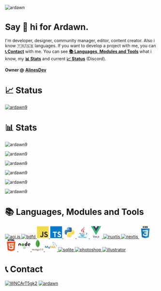 ![ardawn](https://i.imgur.com/ngawdC9.jpg)

# Say 👋 hi for Ardawn. 
I'm developer, designer, community manager, editor, content creator. Also i know 🇹🇷/🇬🇧 languages. If you want to develop a project with me, you can **[📞 Contact](https://github.com/ardawn9#-contact)** with me. You can see **[📚 Languages, Modules and Tools](https://github.com/ardawn9#-languages-modules-and-tools)** what i know, my **[📊 Stats](https://github.com/ardawn9#-stats)** and current **[📈 Status](https://github.com/ardawn9#-status)** (Discord).

**Owner @** **[AlinesDev](https://github.com/AlinesDev)**

# 📈 Status

[![ardawn9](https://lanyard.cnrad.dev/api/825788663060627486)](https://discord.com/users/825788663060627486)

# 📊 Stats

![ardawn9](https://github-profile-summary-cards.vercel.app/api/cards/profile-details?username=ardawn9&theme=tokyonight)

![ardawn9](https://github-readme-stats.vercel.app/api?username=ardawn9&theme=tokyonight&show_icons=true&locale=en)

![ardawn9](http://github-readme-streak-stats.herokuapp.com?user=ardawn9&theme=tokyonight&date_format=j%20M%5B%20Y%5D)

![ardawn9](https://github-readme-stats.vercel.app/api/top-langs/?username=ardawn9&theme=tokyonight&langs_count=8&layout=compact)

![ardawn9](http://github-profile-summary-cards.vercel.app/api/cards/productive-time?username=ardawn9&theme=tokyonight&utcOffset=8)

![ardawn9](https://github-profile-trophy.vercel.app/?username=ardawn9&theme=tokyonight)

# 📚 Languages, Modules and Tools
<p align="left"> <a href="https://aoi.js.org/" target="_blank" rel="noreferrer"> <img src="https://avatars.githubusercontent.com/u/83202021?s=200&v=4" alt="aoi.js" width="40" height="40"/> </a> <a href="https://botdesignerdiscord.com/" target="_blank" rel="noreferrer"> <img src="https://cdn.discordapp.com/emojis/766607515445231637.png?size=96&quality=lossless" alt="bdfd" width="40" height="40"/> </a> <a href="https://developer.mozilla.org/en-US/docs/Web/JavaScript" target="_blank" rel="noreferrer"> <img src="https://raw.githubusercontent.com/devicons/devicon/master/icons/javascript/javascript-original.svg" alt="javascript" width="40" height="40"/> </a> <a href="https://www.typescriptlang.org/" target="_blank" rel="noreferrer"> <img src="https://raw.githubusercontent.com/devicons/devicon/master/icons/typescript/typescript-original.svg" alt="typescript" width="40" height="40"/> <a href="https://www.python.org" target="_blank" rel="noreferrer"> <img src="https://raw.githubusercontent.com/devicons/devicon/master/icons/python/python-original.svg" alt="python" width="40" height="40"/> </a> <a href="https://www.java.com" target="_blank" rel="noreferrer"> <img src="https://raw.githubusercontent.com/devicons/devicon/master/icons/java/java-original.svg" alt="java" width="40" height="40"/> </a> </a> <a href="https://vuejs.org/" target="_blank" rel="noreferrer"> <img src="https://raw.githubusercontent.com/devicons/devicon/master/icons/vuejs/vuejs-original-wordmark.svg" alt="vuejs" width="40" height="40"/> </a> <a href="https://nuxtjs.org/" target="_blank" rel="noreferrer"> <img src="https://www.vectorlogo.zone/logos/nuxtjs/nuxtjs-icon.svg" alt="nuxtjs" width="40" height="40"/> </a> <a href="https://nextjs.org/" target="_blank" rel="noreferrer"> <img src="https://cdn.worldvectorlogo.com/logos/nextjs-2.svg" alt="nextjs" width="40" height="40"/> </a> <a href="https://www.w3schools.com/css/" target="_blank" rel="noreferrer"> <img src="https://raw.githubusercontent.com/devicons/devicon/master/icons/css3/css3-original-wordmark.svg" alt="css3" width="40" height="40"/> </a> <a href="https://www.w3.org/html/" target="_blank" rel="noreferrer"> <img src="https://raw.githubusercontent.com/devicons/devicon/master/icons/html5/html5-original-wordmark.svg" alt="html5" width="40" height="40"/> </a> <a href="https://nodejs.org" target="_blank" rel="noreferrer"> <img src="https://raw.githubusercontent.com/devicons/devicon/master/icons/nodejs/nodejs-original-wordmark.svg" alt="nodejs" width="40" height="40"/> </a> <a href="https://www.mongodb.com/" target="_blank" rel="noreferrer"> <img src="https://raw.githubusercontent.com/devicons/devicon/master/icons/mongodb/mongodb-original-wordmark.svg" alt="mongodb" width="40" height="40"/> </a> <a href="https://www.mysql.com/" target="_blank" rel="noreferrer"> <img src="https://raw.githubusercontent.com/devicons/devicon/master/icons/mysql/mysql-original-wordmark.svg" alt="mysql" width="40" height="40"/> </a> <a href="https://www.sqlite.org/" target="_blank" rel="noreferrer"> <img src="https://www.vectorlogo.zone/logos/sqlite/sqlite-icon.svg" alt="sqlite" width="40" height="40"/> </a> <a href="https://www.photoshop.com/en" target="_blank" rel="noreferrer"> <img src="https://www.gezginler.net/indir/resim-grafik/photoshopcc-1482932773.png" alt="photoshop" width="40" height="40"/> </a> <a href="https://www.adobe.com/in/products/illustrator.html" target="_blank" rel="noreferrer"> <img src="https://www.vectorlogo.zone/logos/adobe_illustrator/adobe_illustrator-icon.svg" alt="illustrator" width="40" height="40"/> </a> </p>

# 📞 Contact
<p align="left">
<a href="https://discord.gg/WNCArT5gk2" target="blank"><img align="center" src="https://www.svgrepo.com/show/353655/discord-icon.svg" alt="WNCArT5gk2" height="40" width="40" /></a>
<a href="https://www.youtube.com/c/ardawn" target="blank"><img align="center" src="https://www.svgrepo.com/show/475700/youtube-color.svg" alt="ardawn" height="40" width="40" /></a>
</p>
